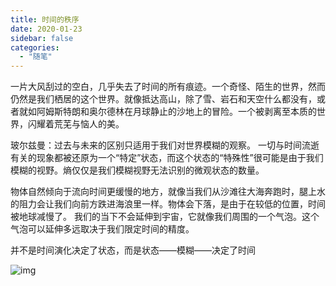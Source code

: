 ```yaml
---
title: 时间的秩序
date: 2020-01-23
sidebar: false
categories:
  - "随笔"
---
```


一片大风刮过的空白，几乎失去了时间的所有痕迹。一个奇怪、陌生的世界，然而仍然是我们栖居的这个世界。就像抵达高山，除了雪、岩石和天空什么都没有，或者就如阿姆斯特朗和奥尔德林在月球静止的沙地上的冒险。一个被剥离至本质的世界，闪耀着荒芜与恼人的美。
<!--more-->

玻尔兹曼：过去与未来的区别只适用于我们对世界模糊的观察。
一切与时间流逝有关的现象都被还原为一个“特定”状态，而这个状态的“特殊性”很可能是由于我们模糊的视野。熵仅仅是我们模糊视野无法识别的微观状态的数量。

物体自然倾向于流向时间更缓慢的地方，就像当我们从沙滩往大海奔跑时，腿上水的阻力会让我们向前方跌进海浪里一样。物体会下落，是由于在较低的位置，时间被地球减慢了。
我们的当下不会延伸到宇宙，它就像我们周围的一个气泡。这个气泡可以延伸多远取决于我们限定时间的精度。

并不是时间演化决定了状态，而是状态——模糊——决定了时间

![img](/img/1cb7f13f7c412084331ee0f977ac93bb.jpg)